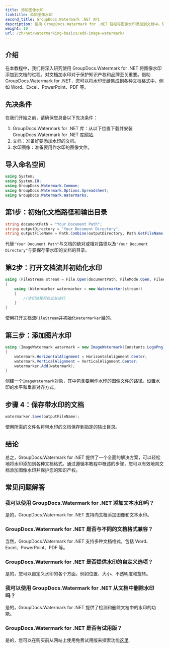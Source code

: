 ```yaml
---
title: 添加图像水印
linktitle: 添加图像水印
second_title: GroupDocs.Watermark .NET API
description: 使用 GroupDocs.Watermark for .NET 轻松将图像水印添加到文档中。轻松保护您的知识产权。
weight: 10
url: /zh/net/watermarking-basics/add-image-watermark/
---
```

## 介绍
在本教程中，我们将深入研究使用 GroupDocs.Watermark for .NET 将图像水印添加到文档的过程。对文档加水印对于保护知识产权和品牌至关重要。借助 GroupDocs.Watermark for .NET，您可以将水印无缝集成到各种文档格式中，例如 Word、Excel、PowerPoint、PDF 等。
## 先决条件
在我们开始之前，请确保您具备以下先决条件：
1.  GroupDocs.Watermark for .NET 库：从以下位置下载并安装 GroupDocs.Watermark for .NET 库[网站](https://releases.groupdocs.com/Watermark/net/).
2. 文档：准备好要添加水印的文档。
3. 水印图像：准备要用作水印的图像文件。

## 导入命名空间
```csharp
using System;
using System.IO;
using GroupDocs.Watermark.Common;
using GroupDocs.Watermark.Options.Spreadsheet;
using GroupDocs.Watermark.Watermarks;
```
## 第1步：初始化文档路径和输出目录
```csharp
string documentPath = "Your Document Path";
string outputDirectory = "Your Document Directory";
string outputFileName = Path.Combine(outputDirectory, Path.GetFileName(documentPath));
```
代替`"Your Document Path"`与文档的绝对或相对路径以及`"Your Document Directory"`与要保存带水印的文档的目录。
## 第2步：打开文档流并初始化水印
```csharp
using (FileStream stream = File.Open(documentPath, FileMode.Open, FileAccess.ReadWrite))
{
    using (Watermarker watermarker = new Watermarker(stream))
    {
        //水印过程将在此处进行
    }
}
```
使用打开文档流`FileStream`并初始化`Watermarker`目的。
## 第三步：添加图片水印
```csharp
using (ImageWatermark watermark = new ImageWatermark(Constants.LogoPng))
{
    watermark.HorizontalAlignment = HorizontalAlignment.Center;
    watermark.VerticalAlignment = VerticalAlignment.Center;
    watermarker.Add(watermark);
}
```
创建一个`ImageWatermark`对象，其中包含要用作水印的图像文件的路径。设置水印的水平和垂直对齐方式。
## 步骤 4：保存带水印的文档
```csharp
watermarker.Save(outputFileName);
```
使用所需的文件名将带水印的文档保存到指定的输出目录。

## 结论
总之，GroupDocs.Watermark for .NET 提供了一个全面的解决方案，可以轻松地将水印添加到各种文档格式。通过遵循本教程中概述的步骤，您可以有效地向文档添加图像水印并保护您的知识产权。
## 常见问题解答
### 我可以使用 GroupDocs.Watermark for .NET 添加文本水印吗？
是的，GroupDocs.Watermark for .NET 支持向文档添加图像和文本水印。
### GroupDocs.Watermark for .NET 是否与不同的文档格式兼容？
当然，GroupDocs.Watermark for .NET 支持多种文档格式，包括 Word、Excel、PowerPoint、PDF 等。
### GroupDocs.Watermark for .NET 是否提供水印的自定义选项？
是的，您可以自定义水印的各个方面，例如位置、大小、不透明度和旋转。
### 我可以使用 GroupDocs.Watermark for .NET 从文档中删除水印吗？
是的，GroupDocs.Watermark for .NET 提供了检测和删除文档中的水印的功能。
### GroupDocs.Watermark for .NET 是否有试用版？
是的，您可以在购买前从网站上使用免费试用版来探索功能[这里](https://releases.groupdocs.com/).